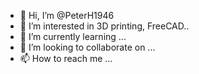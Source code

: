 - 👋 Hi, I’m @PeterH1946
- 👀 I’m interested in 3D printing, FreeCAD..
- 🌱 I’m currently learning ...
- 💞️ I’m looking to collaborate on ...
- 📫 How to reach me ...

<!---
PeterH1946/PeterH1946 is a ✨ special ✨ repository because its `README.md` (this file) appears on your GitHub profile.
You can click the Preview link to take a look at your changes.
--->
